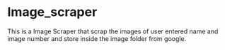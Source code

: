 # Image_scraper
This is a Image Scraper that scrap the images of user entered name and image number and store inside the image folder from google.
